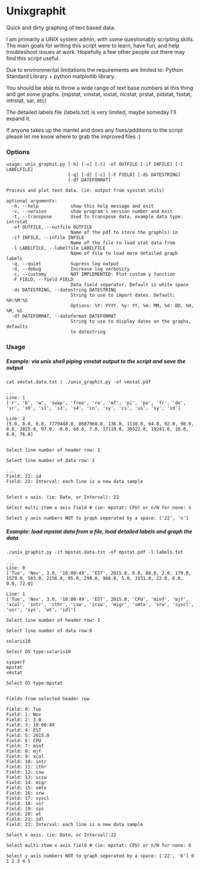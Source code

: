 # Unixgraphit
Quick and dirty graphing of text based data.

I am primarily a UNIX system admin, with some questionably scripting skills. 
The main goals for writing this script were to learn, have fun, and help troubleshoot issues at work.
Hopefully a few other people out there may find this script useful.

Due to environmental limitations the requirements are limited to: Python Standard Library + python matplotlib library.

You should be able to throw a wide range of text base numbers at this thing and get some graphs. (mpstat, vmstat, iostat, nicstat, prstat, pidstat, fsstat, intrstat, sar, etc)

The detailed labels file (labels.txt) is very limited, maybe someday I'll expand it.

If anyone takes up the mantel and does any fixes/additions to the script please let me know where to grab the improved files :)

### Options
```
usage: unix_graphit.py [-h] [-v] [-t] -of OUTFILE [-if INFILE] [-l LABELFILE]
                       [-q] [-d] [-c] [-F FIELD] [-ds DATESTRING]
                       [-df DATEFORMAT]

Process and plot text data. (ie: output from sysstat utils)

optional arguments:
  -h, --help            show this help message and exit
  -v, --version         show program's version number and exit
  -t, --transpose       Used to transpose data, example data type: intrstat
  -of OUTFILE, --outfile OUTFILE
                        Name of the pdf to store the graph(s) in
  -if INFILE, --infile INFILE
                        Name of the file to load stat data from
  -l LABELFILE, --labelfile LABELFILE
                        Name of file to load more detailed graph labels
  -q, --quiet           Supress log output
  -d, --debug           Increase log verbosity
  -c, --customy         NOT IMPLEMENTED: Plot custom y function
  -F FIELD, --field FIELD
                        Data field separator. Default is white space
  -ds DATESTRING, --datestring DATESTRING
                        String to use to import dates. Default: %H:%M:%S
                        Options: %Y: YYYY, %y: YY, %m: MM, %d: DD, %H, %M, %S
  -df DATEFORMAT, --dateformat DATEFORMAT
                        String to use to display dates on the graphs, defaults
                        to datestring
```

### Usage
##### Example: via unix shell piping vmstat output to the script and save the output
```
cat vmstat.data.txt | ./unix_graphit.py -of vmstat.pdf

...
Line: 1
['r', 'b', 'w', 'swap', 'free', 're', 'mf', 'pi', 'po', 'fr', 'de', 'sr', 's0', 's1', 's3', 's4', 'in', 'sy', 'cs', 'us', 'sy', 'id']

Line: 2
[5.0, 0.0, 0.0, 7779448.0, 8687968.0, 136.0, 1110.0, 64.0, 92.0, 98.0, 0.0, 2025.0, 97.0, -0.0, 68.0, 7.0, 17119.0, 30322.0, 19241.0, 18.0, 6.0, 76.0]


Select line number of header row: 1

Select line number of data row: 2

...
Field: 21: id
Field: 22: Interval: each line is a new data sample


Select x axis. (ie: Date, or Interval): 22

Select multi-item x axis field # (ie: mpstat: CPU) or n/N for none: n

Select y axis numbers NOT to graph seperated by a space: ['22', 'n']
```

##### Example: load mpstat data from a file, load detailed labels and graph the data
```
./unix_graphit.py -if mpstat.data.txt -of mpstat.pdf -l labels.txt

...
Line: 0
['Tue', 'Nov', 3.0, '10:00:49', 'EST', 2015.0, 0.0, 88.0, 2.0, 179.0, 1579.0, 583.0, 2156.0, 95.0, 299.0, 968.0, 5.0, 3151.0, 22.0, 6.0, 0.0, 72.0]

Line: 1
['Tue', 'Nov', 3.0, '10:00:49', 'EST', 2015.0, 'CPU', 'minf', 'mjf', 'xcal', 'intr', 'ithr', 'csw', 'icsw', 'migr', 'smtx', 'srw', 'syscl', 'usr', 'sys', 'wt', 'idl']

Select line number of header row: 1

Select line number of data row:0

solaris10

Select OS type:solaris10

sysperf
mpstat
vmstat

Select OS type:mpstat


Fields from selected header row

Field: 0: Tue
Field: 1: Nov
Field: 2: 3.0
Field: 3: 10:00:49
Field: 4: EST
Field: 5: 2015.0
Field: 6: CPU
Field: 7: minf
Field: 8: mjf
Field: 9: xcal
Field: 10: intr
Field: 11: ithr
Field: 12: csw
Field: 13: icsw
Field: 14: migr
Field: 15: smtx
Field: 16: srw
Field: 17: syscl
Field: 18: usr
Field: 19: sys
Field: 20: wt
Field: 21: idl
Field: 22: Interval: each line is a new data sample

Select x axis. (ie: Date, or Interval):22

Select multi-item x axis field # (ie: mpstat: CPU) or n/N for none: 6

Select y axis numbers NOT to graph seperated by a space: ['22', '6'] 0 1 2 3 4 5
```


